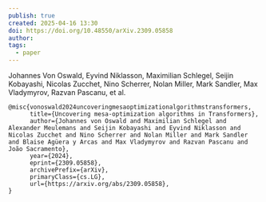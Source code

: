 ```yaml
---
publish: true
created: 2025-04-16 13:30
doi: https://doi.org/10.48550/arXiv.2309.05858
author: 
tags:
  - paper
---
```


Johannes Von Oswald, Eyvind Niklasson, Maximilian Schlegel, Seijin Kobayashi, Nicolas Zucchet, Nino Scherrer, Nolan Miller, Mark Sandler, Max Vladymyrov, Razvan Pascanu, et al.

```
@misc{vonoswald2024uncoveringmesaoptimizationalgorithmstransformers,
      title={Uncovering mesa-optimization algorithms in Transformers}, 
      author={Johannes von Oswald and Maximilian Schlegel and Alexander Meulemans and Seijin Kobayashi and Eyvind Niklasson and Nicolas Zucchet and Nino Scherrer and Nolan Miller and Mark Sandler and Blaise Agüera y Arcas and Max Vladymyrov and Razvan Pascanu and João Sacramento},
      year={2024},
      eprint={2309.05858},
      archivePrefix={arXiv},
      primaryClass={cs.LG},
      url={https://arxiv.org/abs/2309.05858}, 
}
```